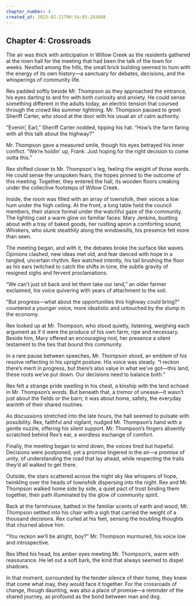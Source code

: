 ```yaml
---
chapter_number: 4
created_at: 2025-02-21T00:54:05.282688
---
```

## Chapter 4: Crossroads

The air was thick with anticipation in Willow Creek as the residents gathered at the town hall for the meeting that had been the talk of the town for weeks. Nestled among the hills, the small brick building seemed to hum with the energy of its own history—a sanctuary for debates, decisions, and the whisperings of community life.

Rex padded softly beside Mr. Thompson as they approached the entrance, his eyes darting to and fro with both curiosity and anxiety. He could sense something different in the adults today, an electric tension that coursed through the crowd like summer lightning. Mr. Thompson paused to greet Sheriff Carter, who stood at the door with his usual air of calm authority.

“Evenin’, Earl,” Sheriff Carter nodded, tipping his hat. “How’s the farm faring with all this talk about the highway?”

Mr. Thompson gave a measured smile, though his eyes betrayed his inner conflict. “We’re holdin’ up, Frank. Just hoping for the right decision to come outta this.”

Rex shifted closer to Mr. Thompson's leg, feeling the weight of those words. He could sense the unspoken fears, the hopes pinned to the outcome of this meeting. Together, they entered the hall, its wooden floors creaking under the collective footsteps of Willow Creek.

Inside, the room was filled with an array of townsfolk, their voices a low hum under the high ceiling. At the front, a long table held the council members, their stance formal under the watchful gaze of the community. The lighting cast a warm glow on familiar faces: Mary Jenkins, bustling about with a tray of baked goods, her rustling apron a comforting sound; Whiskers, who slunk stealthily along the windowsills, his presence felt more than seen.

The meeting began, and with it, the debates broke the surface like waves. Opinions clashed, new ideas met old, and fear danced with hope in a tangled, uncertain rhythm. Rex watched intently, his tail brushing the floor as his ears twitched to catch the shifts in tone, the subtle gravity of resigned sighs and fervent proclamations.

“We can’t just sit back and let them take our land,” an older farmer exclaimed, his voice quivering with years of attachment to the soil.

“But progress—what about the opportunities this highway could bring?” countered a younger voice, more idealistic and untouched by the slump in the economy.

Rex looked up at Mr. Thompson, who stood quietly, listening, weighing each argument as if it were the produce of his own farm, ripe and necessary. Beside him, Mary offered an encouraging nod, her presence a silent testament to the ties that bound this community.

In a rare pause between speeches, Mr. Thompson stood, an emblem of his resolve reflecting in his upright posture. His voice was steady. “I reckon there’s merit in progress, but there’s also value in what we’ve got—this land, these roots we’ve put down. Our decisions need to balance both.”

Rex felt a strange pride swelling in his chest, a kinship with the land echoed in Mr. Thompson’s words. But beneath that, a tremor of unease—it wasn’t just about the fields or the barn; it was about home, safety, the everyday warmth of their shared routines.

As discussions stretched into the late hours, the hall seemed to pulsate with possibility. Rex, faithful and vigilant, nudged Mr. Thompson’s hand with a gentle nuzzle, offering his silent support. Mr. Thompson’s fingers absently scratched behind Rex’s ear, a wordless exchange of comfort.

Finally, the meeting began to wind down, the voices tired but hopeful. Decisions were postponed, yet a promise lingered in the air—a promise of unity, of understanding the road that lay ahead, while respecting the trails they’d all walked to get there.

Outside, the stars scattered across the night sky like whispers of hope, twinkling over the heads of townsfolk dispersing into the night. Rex and Mr. Thompson walked home side by side, a quiet pact of trust binding them together, their path illuminated by the glow of community spirit.

Back at the farmhouse, bathed in the familiar scents of earth and wood, Mr. Thompson settled into his chair with a sigh that carried the weight of a thousand decisions. Rex curled at his feet, sensing the troubling thoughts that churned above him.

“You reckon we’ll be alright, boy?” Mr. Thompson murmured, his voice low and introspective.

Rex lifted his head, his amber eyes meeting Mr. Thompson’s, warm with reassurance. He let out a soft bark, the kind that always seemed to dispel shadows.

In that moment, surrounded by the tender silence of their home, they knew that come what may, they would face it together. For the crossroads of change, though daunting, was also a place of promise—a reminder of the shared journey, as profound as the bond between man and dog.